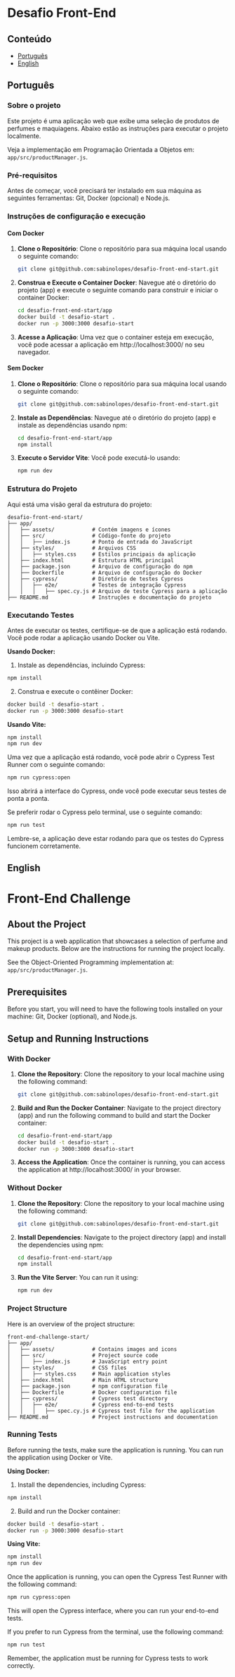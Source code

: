 # Desafio Front-End

## Conteúdo

- [Português](#português)
- [English](#english)

## Português

### Sobre o projeto

Este projeto é uma aplicação web que exibe uma seleção de produtos de perfumes e maquiagens. Abaixo estão as instruções para executar o projeto localmente.

Veja a implementação em Programação Orientada a Objetos em: `app/src/productManager.js`.

### Pré-requisitos

Antes de começar, você precisará ter instalado em sua máquina as seguintes ferramentas: Git, Docker (opcional) e Node.js.

### Instruções de configuração e execução

#### Com Docker

1. **Clone o Repositório**: 
   Clone o repositório para sua máquina local usando o seguinte comando:
   ```bash
   git clone git@github.com:sabinolopes/desafio-front-end-start.git
   ```
2. **Construa e Execute o Container Docker**:
    Navegue até o diretório do projeto (app) e execute o seguinte comando para construir e iniciar o container Docker:
   ```bash
   cd desafio-front-end-start/app
   docker build -t desafio-start . 
   docker run -p 3000:3000 desafio-start
   ```
3. **Acesse a Aplicação**:
    Uma vez que o container esteja em execução, você pode acessar a aplicação em http://localhost:3000/ no seu navegador.

#### Sem Docker

1. **Clone o Repositório**: 
   Clone o repositório para sua máquina local usando o seguinte comando:
   ```bash
   git clone git@github.com:sabinolopes/desafio-front-end-start.git
   ```
2. **Instale as Dependências**:
    Navegue até o diretório do projeto (app) e instale as dependências usando npm:
    ```bash
    cd desafio-front-end-start/app
    npm install
    ```
3. **Execute o Servidor Vite**:
   Você pode executá-lo usando:
    ```bash
    npm run dev
    ```

### Estrutura do Projeto

Aqui está uma visão geral da estrutura do projeto:

```
desafio-front-end-start/
├── app/
│   ├── assets/            # Contém imagens e ícones
│   ├── src/               # Código-fonte do projeto
│   │   ├── index.js       # Ponto de entrada do JavaScript
│   ├── styles/            # Arquivos CSS
│   │   ├── styles.css     # Estilos principais da aplicação
│   ├── index.html         # Estrutura HTML principal
│   ├── package.json       # Arquivo de configuração do npm
│   ├── Dockerfile         # Arquivo de configuração do Docker
│   ├── cypress/           # Diretório de testes Cypress
│   │   ├── e2e/           # Testes de integração Cypress
│   │   │   ├── spec.cy.js # Arquivo de teste Cypress para a aplicação
├── README.md              # Instruções e documentação do projeto
```

### Executando Testes

Antes de executar os testes, certifique-se de que a aplicação está rodando. Você pode rodar a aplicação usando Docker ou Vite.

**Usando Docker:**

1. Instale as dependências, incluindo Cypress:

```bash
npm install
```

2. Construa e execute o contêiner Docker:

```bash
docker build -t desafio-start . 
docker run -p 3000:3000 desafio-start
```

**Usando Vite:**

```bash
npm install
npm run dev
```

Uma vez que a aplicação está rodando, você pode abrir o Cypress Test Runner com o seguinte comando:

```bash
npm run cypress:open
```

Isso abrirá a interface do Cypress, onde você pode executar seus testes de ponta a ponta.

Se preferir rodar o Cypress pelo terminal, use o seguinte comando:

```bash
npm run test
```

Lembre-se, a aplicação deve estar rodando para que os testes do Cypress funcionem corretamente.

## English

# Front-End Challenge

## About the Project

This project is a web application that showcases a selection of perfume and makeup products. Below are the instructions for running the project locally.

See the Object-Oriented Programming implementation at: `app/src/productManager.js`.

## Prerequisites

Before you start, you will need to have the following tools installed on your machine: Git, Docker (optional), and Node.js.

## Setup and Running Instructions

### With Docker

1. **Clone the Repository**: 
   Clone the repository to your local machine using the following command:
   ```bash
   git clone git@github.com:sabinolopes/desafio-front-end-start.git
   ```
2. **Build and Run the Docker Container**:
    Navigate to the project directory (app) and run the following command to build and start the Docker container:
   ```bash
   cd desafio-front-end-start/app
   docker build -t desafio-start . 
   docker run -p 3000:3000 desafio-start
   ```
3. **Access the Application**:
    Once the container is running, you can access the application at http://localhost:3000/ in your browser.

### Without Docker

1. **Clone the Repository**: 
   Clone the repository to your local machine using the following command:
   ```bash
   git clone git@github.com:sabinolopes/desafio-front-end-start.git
   ```
2. **Install Dependencies**:
    Navigate to the project directory (app) and install the dependencies using npm:
    ```bash
    cd desafio-front-end-start/app
    npm install
    ```
3. **Run the Vite Server**:
   You can run it using:
    ```bash
    npm run dev
    ```
### Project Structure

Here is an overview of the project structure:

```
front-end-challenge-start/
├── app/
│   ├── assets/            # Contains images and icons
│   ├── src/               # Project source code
│   │   ├── index.js       # JavaScript entry point
│   ├── styles/            # CSS files
│   │   ├── styles.css     # Main application styles
│   ├── index.html         # Main HTML structure
│   ├── package.json       # npm configuration file
│   ├── Dockerfile         # Docker configuration file
│   ├── cypress/           # Cypress test directory
│   │   ├── e2e/           # Cypress end-to-end tests
│   │   │   ├── spec.cy.js # Cypress test file for the application
├── README.md              # Project instructions and documentation
```

### Running Tests

Before running the tests, make sure the application is running. You can run the application using Docker or Vite.

**Using Docker:**

1. Install the dependencies, including Cypress:

```bash
npm install
```

2. Build and run the Docker container:

```bash
docker build -t desafio-start . 
docker run -p 3000:3000 desafio-start
```

**Using Vite:**

```bash
npm install
npm run dev
```

Once the application is running, you can open the Cypress Test Runner with the following command:

```bash
npm run cypress:open
```

This will open the Cypress interface, where you can run your end-to-end tests.

If you prefer to run Cypress from the terminal, use the following command:

```bash
npm run test
```

Remember, the application must be running for Cypress tests to work correctly.